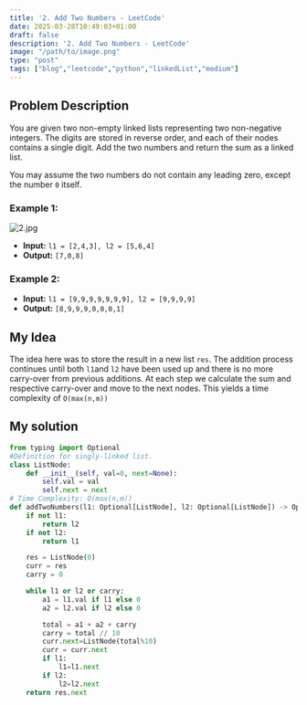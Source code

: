 ```yaml
---
title: '2. Add Two Numbers - LeetCode'
date: 2025-03-28T10:49:03+01:00
draft: false
description: '2. Add Two Numbers - LeetCode'
image: "/path/to/image.png"
type: "post"
tags: ["blog","leetcode","python","linkedList","medium"]
---
```

## Problem Description

You are given two non-empty linked lists representing two non-negative integers. The digits are stored in reverse order, and each of their nodes contains a single digit. Add the two numbers and return the sum as a linked list.

You may assume the two numbers do not contain any leading zero, except the number `0` itself.

### Example 1:
![2.jpg](/images/2.jpg)
* **Input:** `l1 = [2,4,3], l2 = [5,6,4]`
* **Output:** `[7,0,8]`
### Example 2:
* **Input:** `l1 = [9,9,9,9,9,9,9], l2 = [9,9,9,9]`
* **Output:** `[8,9,9,9,0,0,0,1]`

## My Idea

The idea here was to store the result in a new list `res`. The addition process continues until both `l1`and `l2` have been used up and there is no more carry-over from previous additions. At each step we calculate the sum and respective carry-over and move to the next nodes. This yields a time complexity of `O(max(n,m))`

## My solution
```python
from typing import Optional
#Definition for singly-linked list.
class ListNode:
    def __init__(self, val=0, next=None):
        self.val = val
        self.next = next
# Time Complexity: O(max(n,m))
def addTwoNumbers(l1: Optional[ListNode], l2: Optional[ListNode]) -> Optional[ListNode]:
    if not l1:
        return l2
    if not l2:
        return l1

    res = ListNode(0)
    curr = res
    carry = 0

    while l1 or l2 or carry:
        a1 = l1.val if l1 else 0
        a2 = l2.val if l2 else 0

        total = a1 + a2 + carry
        carry = total // 10
        curr.next=ListNode(total%10)
        curr = curr.next
        if l1:
            l1=l1.next
        if l2:
            l2=l2.next
    return res.next
```
